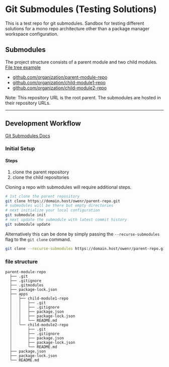 # Git Submodules (Testing Solutions)

This is a test repo for git submodules. Sandbox for testing different solutions for a mono repo architecture other than a package manager workspace configuration.

## Submodules

The project structure consists of a parent module and two child modules. [File tree example](#file-structure)

- [github.com/organization/parent-module-repo](https://github.com/:owner/:repo)
- [github.com/organization/child-module1-repo](https://github.com/:owner/:repo)
- [github.com/organization/child-module2-repo](https://github.com/:owner/:repo)

Note: This repository URL is the root parent. The submodules are hosted in their repository URLs.

---

## Development Workflow

[Git Submodules Docs](https://git-scm.com/book/en/v2/Git-Tools-Submodules)

### Initial Setup

#### Steps

1. clone the parent repository
2. clone the child repositories

Cloning a repo with submodules will require additional steps. 

```bash
# 1st clone the parent repository
git clone https://domain.host/owenr/parent-repo.git
# submodules will be there but empty directories
# next initialize your local configuration
git submodule init
# next update the submodule with latest commit history
git submodule update
```

Alternatively this can be done by simply passing the `--recurse-submodules` flag to the `git clone` command.

 ```bash
 git clone --recurse-submodules https://domain.host/owenr/parent-repo.git
 ```

### file structure

```stdout
parent-module-repo
  ├── .git
  ├── .gitignore
  ├── .gitmodules
  ├── package-lock.json
  ├── apps
  │   ├── child-module1-repo
  │   │   ├── .git
  │   │   ├── .gitignore
  │   │   ├── package.json
  │   │   ├── package-lock.json
  │   │   └── README.md
  │   └── child-module2-repo
  │       ├── .git
  │       ├── .gitignore
  │       ├── package.json
  │       ├── package-lock.json
  │       └── README.md
  ├── package.json
  ├── package-lock.json
  └── README.md
```
